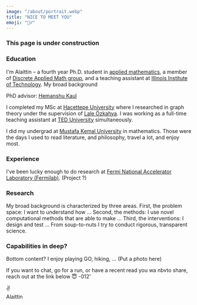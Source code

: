 ```yaml
---
image: "/about/portrait.webp"
title: "NICE TO MEET YOU"
emoji: "🙋‍♂️"
---
```

### This page is under construction

### Education
I'm Alaittin – a fourth year Ph.D. student in [applied mathematics](https://www.iit.edu/applied-math), a member of [Discrete Applied Math group](https://www.math.iit.edu/~kaul/DAM/DAM.html), and a teaching assistant at [Illinois Institute of Technology](https://www.iit.edu/). 
My broad background

PhD advisor: [Hemanshu Kaul](https://www.math.iit.edu/~kaul/)

I completed my MSc at [Hacettepe University]() where I researched in graph theory under the supervision of [Lale Özkahya](https://ozkahya.github.io/). I was working as a full-time teaching assistant at [TED University](https://www.tedu.edu.tr/en) simultaneously.

I did my undergrad at [Mustafa Kemal University](https://www.mku.edu.tr/default.aspx) in mathematics. Those were the days I used to read literature, and philosophy, travel a lot, and enjoy most.

### Experience
I've been lucky enough to do research at [Fermi National Accelerator Laboratory (Fermilab)](https://www.fnal.gov/). (Project ?)

### Research
My broad background is characterized by three areas. First, the problem space: I want to understand how ... Second, the methods: I use novel computational methods that are able to make ... Third, the interventions: I design and test ... From soup-to-nuts I try to conduct rigorous, transparent science.

### Capabilities in deep?

Bottom content?
I enjoy playing GO, hiking, ... (Put a photo here)


If you want to chat, go for a run, or have a recent read you wa nbvto share, reach out at the link below 😇
-012'

✌️<br/>
Alaittin

